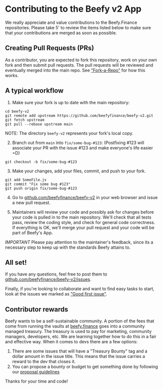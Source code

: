 # Contributing to the Beefy v2 App

We really appreciate and value contributions to the Beefy.Finance repositories. Please take 5' to review the items listed below to make sure that your contributions are merged as soon as possible.

## Creating Pull Requests (PRs)

As a contributor, you are expected to fork this repository, work on your own fork and then submit pull requests. The pull requests will be reviewed and eventually merged into the main repo. See ["Fork-a-Repo"](https://help.github.com/articles/fork-a-repo/) for how this works.

## A typical workflow

1. Make sure your fork is up to date with the main repository:

```
cd beefy-v2
git remote add upstream https://github.com/beefyfinance/beefy-v2.git
git fetch upstream
git pull --rebase upstream main
```

NOTE: The directory `beefy-v2` represents your fork's local copy.

2. Branch out from `main` into `fix/some-bug-#123`:
   (Postfixing #123 will associate your PR with the issue #123 and make everyone's life easier =D)

```
git checkout -b fix/some-bug-#123
```

3. Make your changes, add your files, commit, and push to your fork.

```
git add SomeFile.js
git commit "Fix some bug #123"
git push origin fix/some-bug-#123
```

4. Go to [github.com/beefyfinance/beefy-v2](https://github.com/beefyfinance/beefy-v2) in your web browser and issue a new pull request.

5. Maintainers will review your code and possibly ask for changes before your code is pulled in to the main repository. We'll check that all tests pass, review the coding style, and check for general code correctness. If everything is OK, we'll merge your pull request and your code will be part of Beefy's App.

_IMPORTANT_ Please pay attention to the maintainer's feedback, since its a necessary step to keep up with the standards Beefy attains to.

## All set!

If you have any questions, feel free to post them to [github.com/beefyfinance/beefy-v2/issues](https://github.com/beefyfinance/beefy-v2/issues).

Finally, if you're looking to collaborate and want to find easy tasks to start, look at the issues we marked as ["Good first issue"](https://github.com/beefyfinance/beefy-v2/issues?q=label%3A%22good+first+issue%22).

## Contributor rewards

Beefy wants to be a self-sustainable community. A portion of the fees that come from running the vaults at [beefy.finance](https://app.beefy.finance) goes into a community managed treasury. The treasury is used to pay for marketing, community managers, developers, etc. We are learning together how to do this in a fair and effective way. When it comes to devs there are a few options:

1. There are some issues that will have a "Treasury Bounty" tag and a dollar amount in the issue title. This means that the issue carries a reward to the dev that closes it.
2. You can propose a bounty or budget to get something done by following our [proposal guidelines](PROPOSAL_GUIDELINES.md)

Thanks for your time and code!
